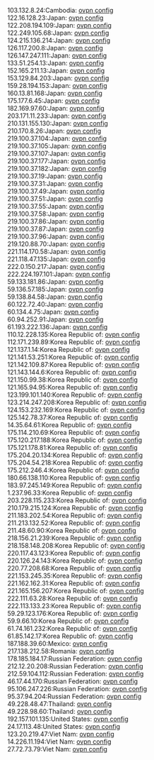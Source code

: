 103.132.8.24:Cambodia: [ovpn config](vpn/103_132_8_24.ovpn)  
122.16.128.23:Japan: [ovpn config](vpn/122_16_128_23.ovpn)  
122.208.194.109:Japan: [ovpn config](vpn/122_208_194_109.ovpn)  
122.249.105.68:Japan: [ovpn config](vpn/122_249_105_68.ovpn)  
124.215.136.214:Japan: [ovpn config](vpn/124_215_136_214.ovpn)  
126.117.200.8:Japan: [ovpn config](vpn/126_117_200_8.ovpn)  
126.147.247.111:Japan: [ovpn config](vpn/126_147_247_111.ovpn)  
133.51.254.13:Japan: [ovpn config](vpn/133_51_254_13.ovpn)  
152.165.211.13:Japan: [ovpn config](vpn/152_165_211_13.ovpn)  
153.129.84.203:Japan: [ovpn config](vpn/153_129_84_203.ovpn)  
159.28.194.153:Japan: [ovpn config](vpn/159_28_194_153.ovpn)  
160.13.81.168:Japan: [ovpn config](vpn/160_13_81_168.ovpn)  
175.177.6.45:Japan: [ovpn config](vpn/175_177_6_45.ovpn)  
182.169.97.60:Japan: [ovpn config](vpn/182_169_97_60.ovpn)  
203.171.11.233:Japan: [ovpn config](vpn/203_171_11_233.ovpn)  
210.131.155.130:Japan: [ovpn config](vpn/210_131_155_130.ovpn)  
210.170.8.26:Japan: [ovpn config](vpn/210_170_8_26.ovpn)  
219.100.37.104:Japan: [ovpn config](vpn/219_100_37_104.ovpn)  
219.100.37.105:Japan: [ovpn config](vpn/219_100_37_105.ovpn)  
219.100.37.107:Japan: [ovpn config](vpn/219_100_37_107.ovpn)  
219.100.37.177:Japan: [ovpn config](vpn/219_100_37_177.ovpn)  
219.100.37.182:Japan: [ovpn config](vpn/219_100_37_182.ovpn)  
219.100.37.19:Japan: [ovpn config](vpn/219_100_37_19.ovpn)  
219.100.37.31:Japan: [ovpn config](vpn/219_100_37_31.ovpn)  
219.100.37.49:Japan: [ovpn config](vpn/219_100_37_49.ovpn)  
219.100.37.51:Japan: [ovpn config](vpn/219_100_37_51.ovpn)  
219.100.37.55:Japan: [ovpn config](vpn/219_100_37_55.ovpn)  
219.100.37.58:Japan: [ovpn config](vpn/219_100_37_58.ovpn)  
219.100.37.86:Japan: [ovpn config](vpn/219_100_37_86.ovpn)  
219.100.37.87:Japan: [ovpn config](vpn/219_100_37_87.ovpn)  
219.100.37.96:Japan: [ovpn config](vpn/219_100_37_96.ovpn)  
219.120.88.70:Japan: [ovpn config](vpn/219_120_88_70.ovpn)  
221.114.170.58:Japan: [ovpn config](vpn/221_114_170_58.ovpn)  
221.118.47.135:Japan: [ovpn config](vpn/221_118_47_135.ovpn)  
222.0.150.217:Japan: [ovpn config](vpn/222_0_150_217.ovpn)  
222.224.197.101:Japan: [ovpn config](vpn/222_224_197_101.ovpn)  
59.133.181.86:Japan: [ovpn config](vpn/59_133_181_86.ovpn)  
59.136.57.185:Japan: [ovpn config](vpn/59_136_57_185.ovpn)  
59.138.84.58:Japan: [ovpn config](vpn/59_138_84_58.ovpn)  
60.122.72.40:Japan: [ovpn config](vpn/60_122_72_40.ovpn)  
60.134.4.75:Japan: [ovpn config](vpn/60_134_4_75.ovpn)  
60.94.252.91:Japan: [ovpn config](vpn/60_94_252_91.ovpn)  
61.193.222.136:Japan: [ovpn config](vpn/61_193_222_136.ovpn)  
110.12.228.135:Korea Republic of: [ovpn config](vpn/110_12_228_135.ovpn)  
112.171.239.89:Korea Republic of: [ovpn config](vpn/112_171_239_89.ovpn)  
121.137.1.14:Korea Republic of: [ovpn config](vpn/121_137_1_14.ovpn)  
121.141.53.251:Korea Republic of: [ovpn config](vpn/121_141_53_251.ovpn)  
121.142.109.87:Korea Republic of: [ovpn config](vpn/121_142_109_87.ovpn)  
121.143.144.6:Korea Republic of: [ovpn config](vpn/121_143_144_6.ovpn)  
121.150.99.38:Korea Republic of: [ovpn config](vpn/121_150_99_38.ovpn)  
121.165.94.95:Korea Republic of: [ovpn config](vpn/121_165_94_95.ovpn)  
123.199.101.140:Korea Republic of: [ovpn config](vpn/123_199_101_140.ovpn)  
123.214.247.208:Korea Republic of: [ovpn config](vpn/123_214_247_208.ovpn)  
124.153.232.169:Korea Republic of: [ovpn config](vpn/124_153_232_169.ovpn)  
125.142.78.37:Korea Republic of: [ovpn config](vpn/125_142_78_37.ovpn)  
14.35.64.61:Korea Republic of: [ovpn config](vpn/14_35_64_61.ovpn)  
175.114.210.69:Korea Republic of: [ovpn config](vpn/175_114_210_69.ovpn)  
175.120.217.188:Korea Republic of: [ovpn config](vpn/175_120_217_188.ovpn)  
175.121.178.81:Korea Republic of: [ovpn config](vpn/175_121_178_81.ovpn)  
175.204.20.134:Korea Republic of: [ovpn config](vpn/175_204_20_134.ovpn)  
175.204.54.218:Korea Republic of: [ovpn config](vpn/175_204_54_218.ovpn)  
175.212.246.4:Korea Republic of: [ovpn config](vpn/175_212_246_4.ovpn)  
180.66.138.110:Korea Republic of: [ovpn config](vpn/180_66_138_110.ovpn)  
183.97.245.149:Korea Republic of: [ovpn config](vpn/183_97_245_149.ovpn)  
1.237.96.33:Korea Republic of: [ovpn config](vpn/1_237_96_33.ovpn)  
203.228.115.233:Korea Republic of: [ovpn config](vpn/203_228_115_233.ovpn)  
210.179.215.124:Korea Republic of: [ovpn config](vpn/210_179_215_124.ovpn)  
211.183.202.54:Korea Republic of: [ovpn config](vpn/211_183_202_54.ovpn)  
211.213.132.52:Korea Republic of: [ovpn config](vpn/211_213_132_52.ovpn)  
211.48.60.90:Korea Republic of: [ovpn config](vpn/211_48_60_90.ovpn)  
218.156.21.239:Korea Republic of: [ovpn config](vpn/218_156_21_239.ovpn)  
218.158.148.208:Korea Republic of: [ovpn config](vpn/218_158_148_208.ovpn)  
220.117.43.123:Korea Republic of: [ovpn config](vpn/220_117_43_123.ovpn)  
220.126.24.143:Korea Republic of: [ovpn config](vpn/220_126_24_143.ovpn)  
220.77.208.68:Korea Republic of: [ovpn config](vpn/220_77_208_68.ovpn)  
221.153.245.35:Korea Republic of: [ovpn config](vpn/221_153_245_35.ovpn)  
221.162.162.31:Korea Republic of: [ovpn config](vpn/221_162_162_31.ovpn)  
221.165.156.207:Korea Republic of: [ovpn config](vpn/221_165_156_207.ovpn)  
222.111.63.28:Korea Republic of: [ovpn config](vpn/222_111_63_28.ovpn)  
222.113.133.23:Korea Republic of: [ovpn config](vpn/222_113_133_23.ovpn)  
59.29.123.176:Korea Republic of: [ovpn config](vpn/59_29_123_176.ovpn)  
59.9.66.10:Korea Republic of: [ovpn config](vpn/59_9_66_10.ovpn)  
61.74.161.232:Korea Republic of: [ovpn config](vpn/61_74_161_232.ovpn)  
61.85.142.17:Korea Republic of: [ovpn config](vpn/61_85_142_17.ovpn)  
187.188.39.60:Mexico: [ovpn config](vpn/187_188_39_60.ovpn)  
217.138.212.58:Romania: [ovpn config](vpn/217_138_212_58.ovpn)  
178.185.184.17:Russian Federation: [ovpn config](vpn/178_185_184_17.ovpn)  
212.12.20.208:Russian Federation: [ovpn config](vpn/212_12_20_208.ovpn)  
212.59.104.112:Russian Federation: [ovpn config](vpn/212_59_104_112.ovpn)  
46.17.44.170:Russian Federation: [ovpn config](vpn/46_17_44_170.ovpn)  
95.106.247.226:Russian Federation: [ovpn config](vpn/95_106_247_226.ovpn)  
95.37.94.204:Russian Federation: [ovpn config](vpn/95_37_94_204.ovpn)  
49.228.48.47:Thailand: [ovpn config](vpn/49_228_48_47.ovpn)  
49.228.98.60:Thailand: [ovpn config](vpn/49_228_98_60.ovpn)  
192.157.101.135:United States: [ovpn config](vpn/192_157_101_135.ovpn)  
24.17.113.48:United States: [ovpn config](vpn/24_17_113_48.ovpn)  
123.20.219.47:Viet Nam: [ovpn config](vpn/123_20_219_47.ovpn)  
14.226.11.194:Viet Nam: [ovpn config](vpn/14_226_11_194.ovpn)  
27.72.73.79:Viet Nam: [ovpn config](vpn/27_72_73_79.ovpn)  
